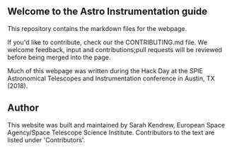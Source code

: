 ## Welcome to the Astro Instrumentation guide

This repository contains the markdown files for the webpage. 

If you'd like to contribute, check our the CONTRIBUTING.md file. We welcome feedback, input and contributions;pull requests will be reviewed before being merged into the page.

Much of this webpage was written during the Hack Day at the SPIE Astronomical Telescopes and Instrumentation conference in Austin, TX (2018). 


## Author

This website was built and maintained by Sarah Kendrew, European Space Agency/Space Telescope Science Institute. Contributors to the text are listed under 'Contributors'. 

